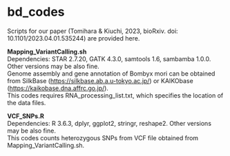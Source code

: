 # bd_codes
Scripts for our paper (Tomihara & Kiuchi, 2023, bioRxiv. doi: 10.1101/2023.04.01.535244) are provided here.

**Mapping_VariantCalling.sh**  
Dependencies: STAR 2.7.20, GATK 4.3.0, samtools 1.6, sambamba 1.0.0. Other versions may be also fine.  
Genome assembly and gene annotation of Bombyx mori can be obtained from SilkBase (https://silkbase.ab.a.u-tokyo.ac.jp/) or KAIKObase (https://kaikobase.dna.affrc.go.jp/).  
This codes requires RNA_processing_list.txt, which specifies the location of the data files.  

**VCF_SNPs.R**  
Dependencies: R 3.6.3, dplyr, ggplot2, stringr, reshape2. Other versions may be also fine.  
This codes counts heterozygous SNPs from VCF file obtained from Mapping_VariantCalling.sh.
